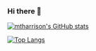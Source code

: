 ### Hi there 👋

[![mtharrison's GitHub stats](https://github-readme-stats.vercel.app/api?username=mtharrison)](https://github.com/anuraghazra/github-readme-stats)

[![Top Langs](https://github-readme-stats.vercel.app/api/top-langs/?username=mtharrison&size_weight=0.2&count_weight=0.8&hide=html,css,shell,vim%20script,handlebars&layout=compact)](https://github.com/anuraghazra/github-readme-stats)
